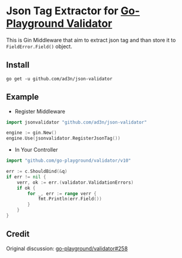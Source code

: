 # Json Tag Extractor for [Go-Playground Validator](https://github.com/go-playground/validator)

This is Gin Middleware that aim to extract json tag and than store it to `FieldError.Field()` object.

## Install

`go get -u github.com/ad3n/json-validator`

## Example

- Register Middleware

```go
import jsonvalidator "github.com/ad3n/json-validator"

engine := gin.New()
engine.Use(jsonvalidator.RegisterJsonTag())
```

- In Your Controller

```go
import "github.com/go-playground/validator/v10"

err := c.ShouldBind(&q)
if err != nil {
    verr, ok := err.(validator.ValidationErrors)
    if ok {
        for _, err := range verr {
            fmt.Println(err.Field())
        }
    }
}
```

## Credit

Original discussion: [go-playground/validator#258](https://github.com/go-playground/validator/issues/258)
